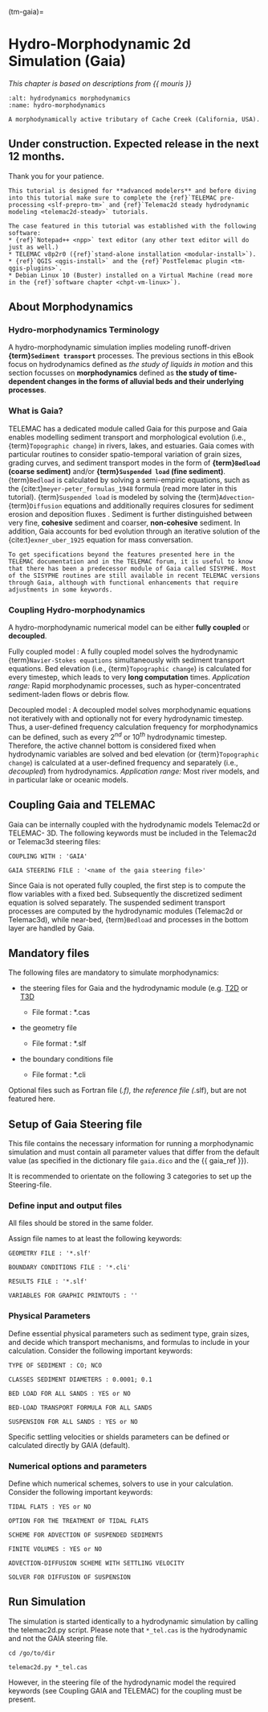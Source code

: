 (tm-gaia)=
# Hydro-Morphodynamic 2d Simulation (Gaia)
*This chapter is based on descriptions from {{ mouris }}*

```{figure} ../img/hydro-morphodynamics.png
:alt: hydrodynamics morphodynamics
:name: hydro-morphodynamics

A morphodynamically active tributary of Cache Creek (California, USA).
```

## Under construction. Expected release in the next 12 months.

Thank you for your patience.


```{admonition} Requirements
This tutorial is designed for **advanced modelers** and before diving into this tutorial make sure to complete the {ref}`TELEMAC pre-processing <slf-prepro-tm>` and {ref}`Telemac2d steady hydrodynamic modeling <telemac2d-steady>` tutorials.

The case featured in this tutorial was established with the following software:
* {ref}`Notepad++ <npp>` text editor (any other text editor will do just as well.)
* TELEMAC v8p2r0 ({ref}`stand-alone installation <modular-install>`).
* {ref}`QGIS <qgis-install>` and the {ref}`PostTelemac plugin <tm-qgis-plugins>`.
* Debian Linux 10 (Buster) installed on a Virtual Machine (read more in the {ref}`software chapter <chpt-vm-linux>`).
```


## About Morphodynamics

### Hydro-morphodynamics Terminology
A hydro-morphodynamic simulation implies modeling runoff-driven **{term}`Sediment transport`** processes. The previous sections in this eBook focus on hydrodynamics defined as *the study of liquids in motion* and this section focusses on **morphodynamics** defined as **the study of time-dependent changes in the forms of alluvial beds and their underlying processes**.

### What is Gaia?
TELEMAC has a dedicated module called Gaia for this purpose and Gaia enables modelling sediment transport and morphological evolution (i.e., {term}`Topographic change`) in rivers, lakes, and estuaries. Gaia comes with particular routines to consider spatio-temporal variation of grain sizes, grading curves, and sediment transport modes in the form of **{term}`Bedload` (coarse sediment)** and/or **{term}`Suspended load` (fine sediment)**. {term}`Bedload` is calculated by solving a semi-empiric equations, such as  the {cite:t}`meyer-peter_formulas_1948` formula (read more later in this tutorial). {term}`Suspended load` is modeled by solving the {term}`Advection`-{term}`Diffusion` equations and additionally requires closures for sediment erosion and deposition fluxes . Sediment is further distinguished between very fine, **cohesive** sediment and coarser, **non-cohesive** sediment. In addition, Gaia accounts for bed evolution through an iterative solution of the {cite:t}`exner_uber_1925` equation for mass conversation.

```{dropdown} The difference between Gaia and SISYPHE
To get specifications beyond the features presented here in the TELEMAC documentation and in the TELEMAC forum, it is useful to know that there has been a predecessor module of Gaia called SISYPHE. Most of the SISYPHE routines are still available in recent TELEMAC versions through Gaia, although with functional enhancements that require adjustments in some keywords.
```

### Coupling Hydro-morphodynamics

A hydro-morphodynamic numerical model can be either **fully coupled** or **decoupled**.

Fully coupled model
: A fully coupled model solves the hydrodynamic {term}`Navier-Stokes equations` simultaneously with sediment transport equations. Bed elevation (i.e., {term}`Topographic change`) is calculated for every timestep, which leads to very **long computation** times.
  *Application range:* Rapid morphodynamic processes, such as hyper-concentrated sediment-laden flows or debris flow.

Decoupled model
: A decoupled model solves morphodynamic equations not iteratively with and optionally not for every hydrodynamic timestep. Thus, a user-defined frequency calculation frequency for morphodynamics can be defined, such as every 2$^{nd}$ or 10$^{th}$ hydrodynamic timestep. Therefore, the active channel bottom is considered fixed when hydrodynamic variables are solved and bed elevation (or {term}`Topographic change`) is calculated at a user-defined frequency and separately (i.e., *decoupled*) from hydrodynamics.
  *Application range:* Most river models, and in particular lake or oceanic models.

## Coupling Gaia and TELEMAC
Gaia can be internally coupled with the hydrodynamic models Telemac2d or TELEMAC-
3D. The following keywords must be included in the Telemac2d or Telemac3d steering files:

`COUPLING WITH : 'GAIA'`

`GAIA STEERING FILE : '<name of the gaia steering file>'`

Since Gaia is not operated fully coupled, the first step is to compute the flow variables with a fixed bed.
Subsequently the discretized sediment equation is solved separately.
The suspended sediment transport processes are computed by the hydrodynamic modules (Telemac2d or Telemac3d), while near-bed, {term}`Bedload` and processes
in the bottom layer are handled by Gaia.

## Mandatory files
The following files are mandatory to simulate morphodynamics:

* the steering files for Gaia and the hydrodynamic module (e.g. [T2D](../numerics/telemac2d)
or [T3D](../numerics/telemac3d)
    - File format : *.cas

* the geometry file
    - File format : *.slf

* the boundary conditions file
    - File format : *.cli

Optional files such as Fortran file (*.f), the reference file (*.slf), but are not featured here.

## Setup of Gaia Steering file
This file contains the necessary information for running a morphodynamic simulation and must contain all parameter values that differ from the default value (as specified in the dictionary file `gaia.dico` and the {{ gaia_ref }}).

It is recommended to orientate on the following 3 categories to set up the Steering-file.

### Define input and output files
All files should be stored in the same folder.

Assign file names to at least the following keywords:

`GEOMETRY FILE : '*.slf'`

`BOUNDARY CONDITIONS FILE : '*.cli'`

`RESULTS FILE : '*.slf'`

`VARIABLES FOR GRAPHIC PRINTOUTS : ''`

### Physical Parameters
Define essential physical parameters such as sediment type, grain sizes, and decide which
transport mechanisms, and formulas to include in your calculation. Consider the following important keywords:

`TYPE OF SEDIMENT : CO; NCO`

`CLASSES SEDIMENT DIAMETERS : 0.0001; 0.1`

`BED LOAD FOR ALL SANDS : YES or NO`

`BED-LOAD TRANSPORT FORMULA FOR ALL SANDS`

`SUSPENSION FOR ALL SANDS : YES or NO`

Specific settling velocities or shields parameters can be defined or calculated directly by GAIA (default).

### Numerical options and parameters
Define which numerical schemes, solvers to use in your calculation. Consider the following important keywords:

`TIDAL FLATS : YES or NO`

`OPTION FOR THE TREATMENT OF TIDAL FLATS`

`SCHEME FOR ADVECTION OF SUSPENDED SEDIMENTS`

`FINITE VOLUMES : YES or NO`

`ADVECTION-DIFFUSION SCHEME WITH SETTLING VELOCITY`

`SOLVER FOR DIFFUSION OF SUSPENSION`


## Run Simulation
The simulation is started identically to a hydrodynamic simulation by calling the telemac2d.py script.
Please note that `*_tel.cas` is the hydrodynamic and not the GAIA steering file.

`cd /go/to/dir`

`telemac2d.py *_tel.cas`

However, in the steering file of the hydrodynamic model
the required keywords (see Coupling GAIA and TELEMAC) for the coupling must be present.
